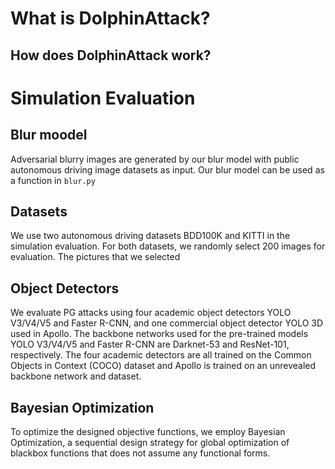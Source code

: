 # What is DolphinAttack?

## How does DolphinAttack work?

# Simulation Evaluation

## Blur moodel
  Adversarial blurry images are generated by our blur model with public autonomous driving image datasets as input. Our blur model can be used as a function in `blur.py`

## Datasets
  We use two autonomous driving datasets BDD100K and KITTI in the simulation evaluation. For both datasets, we randomly select 200 images for evaluation.
  The pictures that we selected 

## Object Detectors
We evaluate PG attacks using four academic object detectors YOLO V3/V4/V5 and Faster R-CNN, and one commercial object detector YOLO 3D used in Apollo.
The backbone networks used for the pre-trained models YOLO V3/V4/V5 and Faster R-CNN are Darknet-53 and ResNet-101, respectively. The four academic detectors are all trained on the Common Objects in Context (COCO) dataset and Apollo is trained on an unrevealed backbone network and dataset.

## Bayesian Optimization
To optimize the designed objective functions, we employ Bayesian Optimization, a sequential design strategy for global optimization of blackbox functions that does not assume any functional forms.




